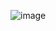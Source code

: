 ![image](https://user-images.githubusercontent.com/63473793/123521965-4432ce80-d6e4-11eb-9ec8-22a38c443ccf.png)